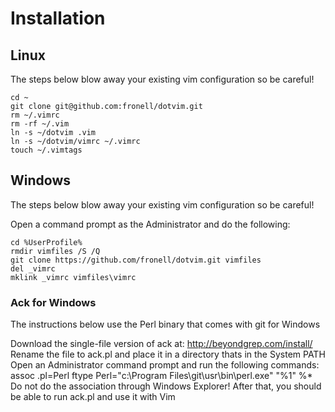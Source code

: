 # Installation
## Linux

The steps below blow away your existing vim configuration so be careful!

    cd ~
    git clone git@github.com:fronell/dotvim.git
    rm ~/.vimrc
    rm -rf ~/.vim
    ln -s ~/dotvim .vim
    ln -s ~/dotvim/vimrc ~/.vimrc
    touch ~/.vimtags

## Windows

The steps below blow away your existing vim configuration so be careful!

Open a command prompt as the Administrator and do the following:

    cd %UserProfile%
    rmdir vimfiles /S /Q
    git clone https://github.com/fronell/dotvim.git vimfiles
    del _vimrc
    mklink _vimrc vimfiles\vimrc

### Ack for Windows

The instructions below use the Perl binary that comes with git for Windows

  Download the single-file version of ack at:
    http://beyondgrep.com/install/
  Rename the file to ack.pl and place it in a directory thats in the System PATH
  Open an Administrator command prompt and run the following commands:
    assoc .pl=Perl
    ftype Perl="c:\Program Files\git\usr\bin\perl.exe" "%1" %*
  Do not do the association through Windows Explorer!
  After that, you should be able to run ack.pl and use it with Vim

